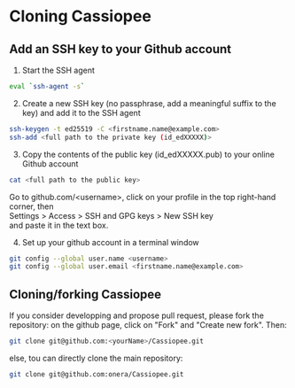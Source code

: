 # Cloning Cassiopee

## Add an SSH key to your Github account

1. Start the SSH agent    
```sh
eval `ssh-agent -s`
```

2. Create a new SSH key (no passphrase, add a meaningful suffix to the key) and add it to the SSH agent
```sh
ssh-keygen -t ed25519 -C <firstname.name@example.com>
ssh-add <full path to the private key (id_edXXXXX)>
```

3. Copy the contents of the public key (id_edXXXXX.pub) to your online Github account
```sh    
cat <full path to the public key>
```

Go to github.com/\<username\>, click on your profile in the top right-hand corner, then  
Settings > Access > SSH and GPG keys > New SSH key  
and paste it in the text box.

4. Set up your github account in a terminal window
```sh 
git config --global user.name <username>
git config --global user.email <firstname.name@example.com>
```

## Cloning/forking Cassiopee

If you consider developping and propose pull request, please fork the repository: on the github page, click on "Fork" and "Create new fork".
Then:
```sh 
git clone git@github.com:<yourName>/Cassiopee.git
```
else, tou can directly clone the main repository:

```sh 
git clone git@github.com:onera/Cassiopee.git
```
